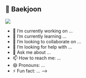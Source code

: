 ## 🏃 Baekjoon
<div>
	<img src="http://mazassumnida.wtf/api/v2/generate_badge?boj=gytjs2998"/>
</div>

- 🔭 I’m currently working on ...
- 🌱 I’m currently learning ...
- 👯 I’m looking to collaborate on ...
- 🤔 I’m looking for help with ...
- 💬 Ask me about ...
- 📫 How to reach me: ...
- 😄 Pronouns: ...
- ⚡ Fun fact: ...
-->
